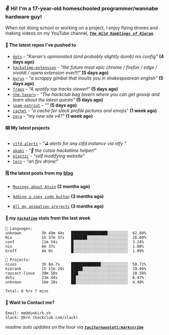 ### ✌️ Hi! I'm a 17-year-old homeschooled programmer/wannabe hardware guy!

When not doing school or working on a project, I enjoy flying drones and making videos on my YouTube channel, [**_`The Wild Ramblings of Kieran`_**](https://youtube.com/@kieran.rambles).

#### 👷 The latest repos I've pushed to

- [`dots`](https://github.com/taciturnaxolotl/dots) - _"Kieran's opinionated (and probably slightly dumb) nix config"_ **(4 days ago)**
- [`hackatime-extension`](https://github.com/taciturnaxolotl/hackatime-extension) - _"the future most epic chrome / firefox / edge / vivaldi / opera extension ever!!!"_ **(5 days ago)**
- [`myrus`](https://github.com/taciturnaxolotl/myrus) - _"a scrappy gimbal that insults you in shakespearean english"_ **(5 days ago)**
- [`fraps`](https://github.com/taciturnaxolotl/fraps) - _"A spotify top tracks viewer!"_ **(5 days ago)**
- [`the-tavern`](https://github.com/taciturnaxolotl/the-tavern) - _"The hackclub bag tavern where you can get gossip and learn about the latest quests"_ **(5 days ago)**
- [`spam-patriot`](https://github.com/taciturnaxolotl/spam-patriot) - _""_ **(5 days ago)**
- [`cachet`](https://github.com/taciturnaxolotl/cachet) - _"a cache for slack profile pictures and emojis"_ **(1 week ago)**
- [`zera`](https://github.com/taciturnaxolotl/zera) - _"my new site v4?"_ **(1 week ago)**

#### ⌨️ My latest projects

- [`ctfd-alerts`](https://github.com/taciturnaxolotl/ctfd-alerts) - _"⛳ alerts for any ctfd instance via ntfy "_
- [`akami`](https://github.com/taciturnaxolotl/akami) - _"🌷 the cutsie hackatime helper!"_
- [`plastic`](https://github.com/taciturnaxolotl/plastic) - _"self modifying website"_
- [`tern`](https://github.com/taciturnaxolotl/tern) - _"an fpv drone!"_

#### 🗒️ the latest posts from my [blog](https://dunkirk.sh)

- [`Musings about Atuin`](https://dunkirk.sh/blog/atuin/) **(2 months ago)**

- [`Adding a copy code button`](https://dunkirk.sh/blog/adding-a-copy-button/) **(3 months ago)**

- [`All my animation projects`](https://dunkirk.sh/blog/my-animations/) **(3 months ago)**



#### 📡 my [_`hackatime`_](https://waka.hackclub.com) stats from the last week

```text
💾 Languages:
unknown         3h 49m 44s   ████████████████░░░░░░░░░  62.60%
Nix             1h 37m 37s   ███████░░░░░░░░░░░░░░░░░░  26.60%
conf            11m 54s      █░░░░░░░░░░░░░░░░░░░░░░░░  3.24%
nix             6m 37s       █░░░░░░░░░░░░░░░░░░░░░░░░  1.80%
Groff           4m 0s        █░░░░░░░░░░░░░░░░░░░░░░░░  1.09%

💼 Projects:
nixos           3h 6m 7s     █████████████░░░░░░░░░░░░  50.72%
kierank         1h 11m 24s   █████░░░░░░░░░░░░░░░░░░░░  19.46%
raycast-linux   38m 50s      ███░░░░░░░░░░░░░░░░░░░░░░  10.58%
dots            23m 44s      ██░░░░░░░░░░░░░░░░░░░░░░░  6.47%
unknown         16m 28s      ██░░░░░░░░░░░░░░░░░░░░░░░  4.49%

Total: 6 hrs 7 mins
```

#### 📮 Want to Contact me?

```text
Email: me@dunkirk.sh
Slack: @krn (hackclub.com/slack)
```

_readme auto updates on the hour via [**`taciturnaxolotl/markscribe`**](https://github.com/taciturnaxolotl/markscribe)_
